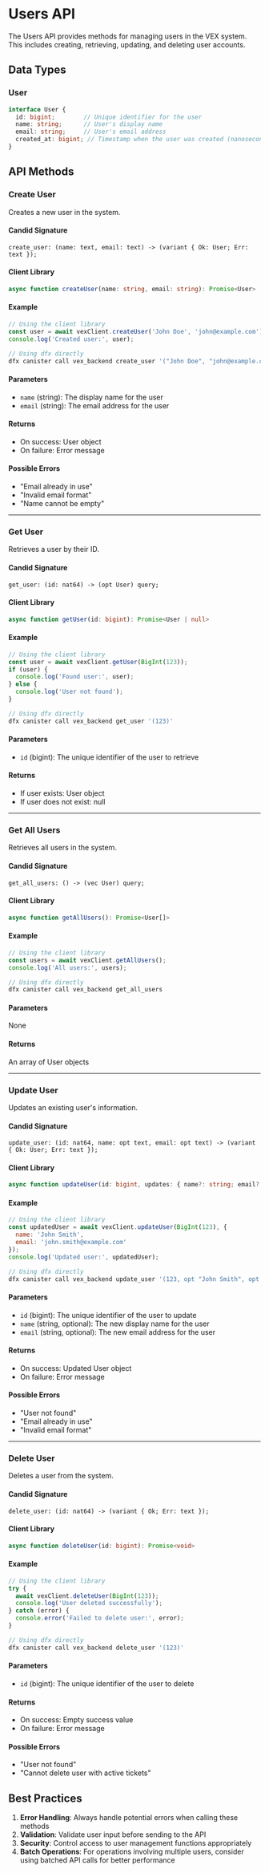 # Users API

The Users API provides methods for managing users in the VEX system. This includes creating, retrieving, updating, and deleting user accounts.

## Data Types

### User

```typescript
interface User {
  id: bigint;        // Unique identifier for the user
  name: string;      // User's display name
  email: string;     // User's email address
  created_at: bigint; // Timestamp when the user was created (nanoseconds)
}
```

## API Methods

### Create User

Creates a new user in the system.

#### Candid Signature

```candid
create_user: (name: text, email: text) -> (variant { Ok: User; Err: text });
```

#### Client Library

```typescript
async function createUser(name: string, email: string): Promise<User>
```

#### Example

```javascript
// Using the client library
const user = await vexClient.createUser('John Doe', 'john@example.com');
console.log('Created user:', user);

// Using dfx directly
dfx canister call vex_backend create_user '("John Doe", "john@example.com")'
```

#### Parameters

- `name` (string): The display name for the user
- `email` (string): The email address for the user

#### Returns

- On success: User object
- On failure: Error message

#### Possible Errors

- "Email already in use"
- "Invalid email format"
- "Name cannot be empty"

---

### Get User

Retrieves a user by their ID.

#### Candid Signature

```candid
get_user: (id: nat64) -> (opt User) query;
```

#### Client Library

```typescript
async function getUser(id: bigint): Promise<User | null>
```

#### Example

```javascript
// Using the client library
const user = await vexClient.getUser(BigInt(123));
if (user) {
  console.log('Found user:', user);
} else {
  console.log('User not found');
}

// Using dfx directly
dfx canister call vex_backend get_user '(123)'
```

#### Parameters

- `id` (bigint): The unique identifier of the user to retrieve

#### Returns

- If user exists: User object
- If user does not exist: null

---

### Get All Users

Retrieves all users in the system.

#### Candid Signature

```candid
get_all_users: () -> (vec User) query;
```

#### Client Library

```typescript
async function getAllUsers(): Promise<User[]>
```

#### Example

```javascript
// Using the client library
const users = await vexClient.getAllUsers();
console.log('All users:', users);

// Using dfx directly
dfx canister call vex_backend get_all_users
```

#### Parameters

None

#### Returns

An array of User objects

---

### Update User

Updates an existing user's information.

#### Candid Signature

```candid
update_user: (id: nat64, name: opt text, email: opt text) -> (variant { Ok: User; Err: text });
```

#### Client Library

```typescript
async function updateUser(id: bigint, updates: { name?: string; email?: string }): Promise<User>
```

#### Example

```javascript
// Using the client library
const updatedUser = await vexClient.updateUser(BigInt(123), {
  name: 'John Smith',
  email: 'john.smith@example.com'
});
console.log('Updated user:', updatedUser);

// Using dfx directly
dfx canister call vex_backend update_user '(123, opt "John Smith", opt "john.smith@example.com")'
```

#### Parameters

- `id` (bigint): The unique identifier of the user to update
- `name` (string, optional): The new display name for the user
- `email` (string, optional): The new email address for the user

#### Returns

- On success: Updated User object
- On failure: Error message

#### Possible Errors

- "User not found"
- "Email already in use"
- "Invalid email format"

---

### Delete User

Deletes a user from the system.

#### Candid Signature

```candid
delete_user: (id: nat64) -> (variant { Ok; Err: text });
```

#### Client Library

```typescript
async function deleteUser(id: bigint): Promise<void>
```

#### Example

```javascript
// Using the client library
try {
  await vexClient.deleteUser(BigInt(123));
  console.log('User deleted successfully');
} catch (error) {
  console.error('Failed to delete user:', error);
}

// Using dfx directly
dfx canister call vex_backend delete_user '(123)'
```

#### Parameters

- `id` (bigint): The unique identifier of the user to delete

#### Returns

- On success: Empty success value
- On failure: Error message

#### Possible Errors

- "User not found"
- "Cannot delete user with active tickets"

## Best Practices

1. **Error Handling**: Always handle potential errors when calling these methods
2. **Validation**: Validate user input before sending to the API
3. **Security**: Control access to user management functions appropriately
4. **Batch Operations**: For operations involving multiple users, consider using batched API calls for better performance 